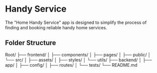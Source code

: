 # Handy Service
The "Home Handy Service" app is designed to simplify the process of finding and booking reliable handy home services. 

##  Folder Structure
Root/
├── frontend/
│   ├── components/
│   ├── pages/
│   ├── public/
│   └── src/
│       ├── assets/
│       ├── styles/
│       └── utils/
├── backend/
│   ├── app/
│   ├── config/
│   ├── routes/
│   └── tests/
└── README.md


